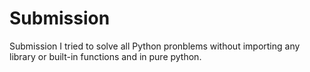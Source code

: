 # Submission
Submission
I tried to solve all Python pronblems without importing any library or built-in functions and in pure python.

